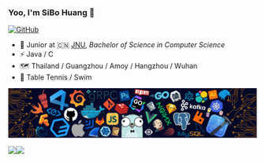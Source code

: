 ### Yoo, I'm SiBo Huang 👋

[![GitHub](https://img.shields.io/badge/dynamic/json?logo=github&label=GitHub&labelColor=495867&color=495867&query=%24.data.totalSubs&url=https%3A%2F%2Fapi.spencerwoo.com%2Fsubstats%2F%3Fsource%3Dgithub%26queryKey%3Dangrebobo%26style%3Dflat-square)](https://https://github.com/angrebobo)

- 🍻 Junior at 🇨🇳 [JNU](https://www.jnu.edu.cn/main.htm), _Bachelor of Science in Computer Science_
- ⚡ Java / C
- 🗺️ Thailand / Guangzhou / Amoy / Hangzhou / Wuhan
- 🏓 Table Tennis / Swim

![图片](/src/header.png)

<a href="https://github.com/angrebobo">
  <img align="left" height=130px src="https://github-readme-stats.vercel.app/api?username=angrebobo&show_icons=true&count_private=true" />
</a>
<a href="https://github.com/dongzl">
  <img align="left" height=130px src="https://github-readme-stats.vercel.app/api/top-langs/?username=angrebobo&layout=compact&langs_count=10&hide=html,javascript,css,freemarker" />
</a>
